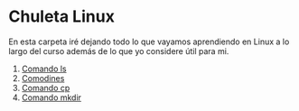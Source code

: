 # Chuleta Linux

En esta carpeta iré dejando todo lo que vayamos aprendiendo en Linux a lo largo del curso además de lo que yo considere útil para mi.

1. [Comando ls](<Comando ls.md>)
2. [Comodines](<Operadores de búsqueda (comodín).md>)
3. [Comando cp](<Comando cp.md>)
4. [Comando mkdir](<Comando mkdir.md>)

